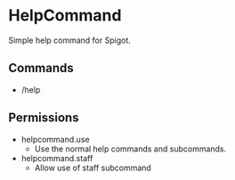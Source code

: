 # HelpCommand
Simple help command for Spigot.

## Commands
- /help

## Permissions
- helpcommand.use
  - Use the normal help commands and subcommands.
- helpcommand.staff
  - Allow use of staff subcommand
